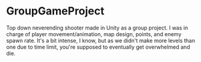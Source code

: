 # GroupGameProject

Top down neverending shooter made in Unity as a group project. I was in charge of player movement/animation, map design, points, and enemy spawn rate. It's a bit intense, I know, but as we didn't make more levels than one due to time limit, you're supposed to eventually get overwhelmed and die.

